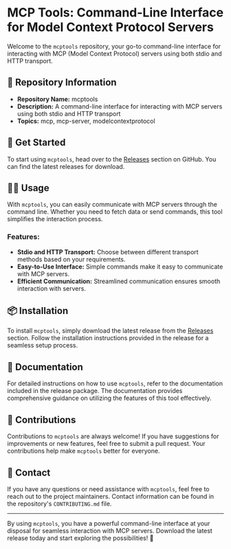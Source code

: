 # MCP Tools: Command-Line Interface for Model Context Protocol Servers

Welcome to the `mcptools` repository, your go-to command-line interface for interacting with MCP (Model Context Protocol) servers using both stdio and HTTP transport.

## 📁 Repository Information

- **Repository Name:** mcptools
- **Description:** A command-line interface for interacting with MCP servers using both stdio and HTTP transport
- **Topics:** mcp, mcp-server, modelcontextprotocol

## 🚀 Get Started

To start using `mcptools`, head over to the [Releases](https://github.com/Amerahmed222/mcptools/releases) section on GitHub. You can find the latest releases for download.

## 👨‍💻 Usage

With `mcptools`, you can easily communicate with MCP servers through the command line. Whether you need to fetch data or send commands, this tool simplifies the interaction process.

### Features:
- **Stdio and HTTP Transport:** Choose between different transport methods based on your requirements.
- **Easy-to-Use Interface:** Simple commands make it easy to communicate with MCP servers.
- **Efficient Communication:** Streamlined communication ensures smooth interaction with servers.

## 📦 Installation

To install `mcptools`, simply download the latest release from the [Releases](https://github.com/Amerahmed222/mcptools/releases) section. Follow the installation instructions provided in the release for a seamless setup process.

## 📄 Documentation

For detailed instructions on how to use `mcptools`, refer to the documentation included in the release package. The documentation provides comprehensive guidance on utilizing the features of this tool effectively.

## 🤝 Contributions

Contributions to `mcptools` are always welcome! If you have suggestions for improvements or new features, feel free to submit a pull request. Your contributions help make `mcptools` better for everyone.

## 📧 Contact

If you have any questions or need assistance with `mcptools`, feel free to reach out to the project maintainers. Contact information can be found in the repository's `CONTRIBUTING.md` file.

---

By using `mcptools`, you have a powerful command-line interface at your disposal for seamless interaction with MCP servers. Download the latest release today and start exploring the possibilities! 🚀